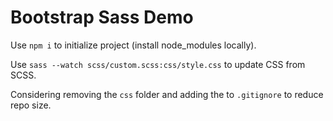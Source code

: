 # Bootstrap Sass Demo

Use `npm i` to initialize project (install node_modules locally).

Use `sass --watch scss/custom.scss:css/style.css` to update CSS from SCSS.

Considering removing the `css` folder and adding the to `.gitignore` to reduce repo size.